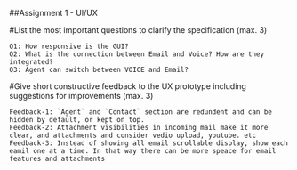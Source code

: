 

##Assignment 1 - UI/UX

#List the most important questions to clarify the specification (max. 3)

    Q1: How responsive is the GUI?
    Q2: What is the connection between Email and Voice? How are they integrated?
    Q3: Agent can switch between VOICE and Email?  

#Give short constructive feedback to the UX prototype including suggestions for improvements (max. 3)

    Feedback-1: `Agent` and `Contact` section are redundent and can be hidden by default, or kept on top.
    Feedback-2: Attachment visibilities in incoming mail make it more clear, and attachments and consider vedio upload, youtube. etc
    Feedback-3: Instead of showing all email scrollable display, show each eamil one at a time. In that way there can be more speace for email features and attachments

